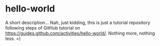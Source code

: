 # hello-world
A short description... Nah, just kidding, this is just a tutorial repository following steps of GitHub tutorial on https://guides.github.com/activities/hello-world/. Nothing more, nothing less. =)
